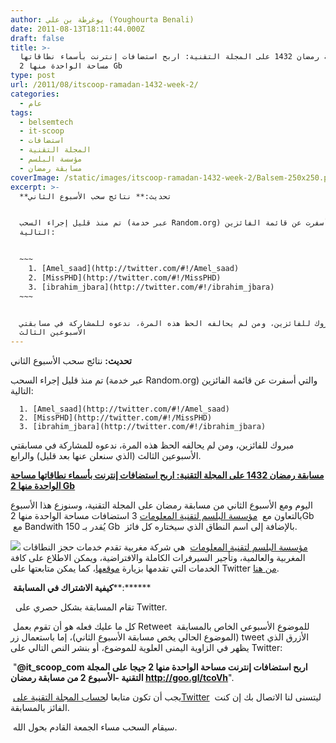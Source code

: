 ```yaml
---
author: يوغرطة بن علي (Youghourta Benali)
date: 2011-08-13T18:11:44.000Z
draft: false
title: >-
  مسابقة رمضان 1432 على المجلة التقنية: اربح استضافات إنترنت بأسماء نطاقاتها
  مساحة الواحدة منها 2 Gb
type: post
url: /2011/08/itscoop-ramadan-1432-week-2/
categories:
  - عام
tags:
  - belsemtech
  - it-scoop
  - استضافات
  - المجلة التقنية
  - مؤسسة البلسم
  - مسابقة رمضان
coverImage: /static/images/itscoop-ramadan-1432-week-2/Balsem-250x250.png
excerpt: >-
  **تحديث:** نتائج سحب الأسبوع الثاني


  تم منذ قليل إجراء السحب (عبر خدمة Random.org) والتي أسفرت عن قائمة الفائزين
  التالية:


  ~~~
    1. [Amel_saad](http://twitter.com/#!/Amel_saad)
    2. [MissPHD](http://twitter.com/#!/MissPHD)
    3. [ibrahim_jbara](http://twitter.com/#!/ibrahim_jbara)
  ~~~


  مبروك للفائزين، ومن لم يحالفه الحظ هذه المرة، ندعوه للمشاركة في مسابقتي
  الأسبوعين الثالث
---
```

**تحديث:** نتائج سحب الأسبوع الثاني

تم منذ قليل إجراء السحب (عبر خدمة Random.org) والتي أسفرت عن قائمة الفائزين التالية:

~~~
  1. [Amel_saad](http://twitter.com/#!/Amel_saad)
  2. [MissPHD](http://twitter.com/#!/MissPHD)
  3. [ibrahim_jbara](http://twitter.com/#!/ibrahim_jbara)
~~~

مبروك للفائزين، ومن لم يحالفه الحظ هذه المرة، ندعوه للمشاركة في مسابقتي الأسبوعين الثالث (الذي سنعلن عنها بعد قليل) والرابع.

[**مسابقة رمضان 1432 على المجلة التقنية: اربح استضافات إنترنت بأسماء نطاقاتها مساحة الواحدة منها 2 Gb**](https://www.it-scoop.com/2011/08/itscoop-ramadan-1432-week-2/)

اليوم ومع الأسبوع الثاني من مسابقة رمضان على المجلة التقنية، وسنوزع هذا الأسبوع بالتعاون مع  [مؤسسة البلسم لتقنية المعلومات](http://goo.gl/V84B8) 3 استضافات مساحة الواحدة منها 2Gb  مع Bandwith يُقدر بـ 150 Gb  بالإضافة إلى اسم النطاق الذي سيختاره كل فائز.

![](/static/images/itscoop-ramadan-1432-week-2/Balsem-250x250.png) [مؤسسة البلسم لتقنية المعلومات](http://goo.gl/V84B8)  هي شركة مغربية تقدم خدمات حجز النطاقات المغربية والعالمية، وتأجير السيرفرات الكاملة والافتراضية، ويمكن الاطلاع على كافة الخدمات التي تقدمها بزيارة [موقعها](http://goo.gl/V84B8)، كما يمكن متابعتها على Twitter [من هنا](http://twitter.com/#%21/belsemtech).

 **كيفية الاشتراك في المسابقة**\*\*:\*\*\*\*\*\*

  تقام المسابقة بشكل حصري على Twitter.

 كل ما عليك فعله هو أن تقوم بعمل Retweet للموضوع الأسبوعي الخاص بالمسابقة  (الموضوع الحالي يخص مسابقة الأسبوع الثاني)، إما باستعمال زر tweet الأزرق الذي يظهر في الزاوية اليمنى العلوية للموضوع، أو بنشر النص التالي على Twitter:

 "**@it_scoop_com اربح استضافات إنترنت مساحة الواحدة منها 2 جيجا على المجلة التقنية -الأسبوع 2 من مسابقة رمضان http://goo.gl/tcoVh**".

 يجب أن تكون متابعا ل[حساب المجلة التقنية علىTwitter](http://twitter.com/it_scoop_com)  ليتسنى لنا الاتصال بك إن كنت الفائز بالمسابقة.

 سيقام السحب مساء الجمعة القادم بحول الله.
